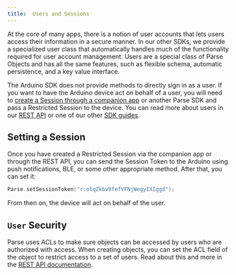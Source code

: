```yaml
---
title:  Users and Sessions
---
```


At the core of many apps, there is a notion of user accounts that lets users access their information in a secure manner. In our other SDKs, we provide a specialized user class that automatically handles much of the functionality required for user account management. Users are a special class of Parse Objects and has all the same features, such as flexible schema, automatic persistence, and a key value interface.

The Arduino SDK does not provide methods to directly sign in as a user. If you want to have the Arduino device act on behalf of a user, you will need to [create a Session through a companion app](ios/sessions.md) or another Parse SDK and pass a Restricted Session to the device. You can read more about users in our [REST API](rest/users.md) or one of our other [SDK guides](/).

## Setting a Session

Once you have created a Restricted Session via the companion app or through the REST API, you can send the Session Token to the Arduino using push notifications, BLE, or some other appropriate method. After that, you can set it:

```cpp
Parse.setSessionToken("r:olqZkbv8fefVFNjWegyIXIggd");
```

From then on, the device will act on behalf of the user.

## `User` Security

Parse uses ACLs to make sure objects can be accessed by users who are authorized with access. When creating objects, you can set the ACL field of the object to restrict access to a set of users. Read about this and more in the [REST API documentation](rest/security.md#access-control-lists).
